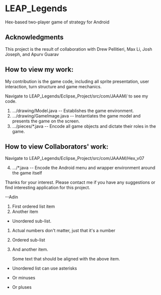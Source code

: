 # LEAP_Legends
Hex-based two-player game of strategy for Android

## Acknowledgments
This project is the result of collaboration with Drew Pellitieri, Max Li, Josh Joseph, and Apurv Guarav

## How to view my work:
My contribution is the game code, including all sprite presentation, user interaction, turn structure and game mechanics.

Navigate to LEAP_Legends/Eclipse_Project/src/com/JAAAM/ to see my code.

1. .../drawing/Model.java 
 -- Establishes the game environment.
2. .../drawing/GameImage.java 
 -- Instantiates the game model and presents the game on the screen.
3. .../pieces/*.java 
 -- Encode all game objects and dictate their roles in the game.

## How to view Collaborators' work:
Navigate to LEAP_Legends/Eclipse_Project/src/com/JAAAM/Hex_v07

4. .../*.java
 -- Encode the Android menu and wrapper environment around the game itself

Thanks for your interest. Please contact me if you have any suggestions or find interesting application for this project.

--Adin


1. First ordered list item
2. Another item
  * Unordered sub-list. 
1. Actual numbers don't matter, just that it's a number
  1. Ordered sub-list
4. And another item.  

   Some text that should be aligned with the above item.

* Unordered list can use asterisks
- Or minuses
+ Or pluses
